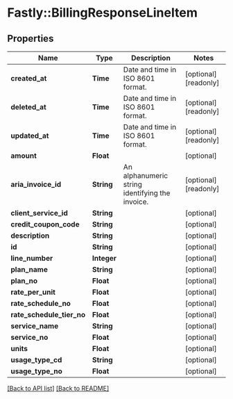 # Fastly::BillingResponseLineItem

## Properties

| Name | Type | Description | Notes |
| ---- | ---- | ----------- | ----- |
| **created_at** | **Time** | Date and time in ISO 8601 format. | [optional][readonly] |
| **deleted_at** | **Time** | Date and time in ISO 8601 format. | [optional][readonly] |
| **updated_at** | **Time** | Date and time in ISO 8601 format. | [optional][readonly] |
| **amount** | **Float** |  | [optional] |
| **aria_invoice_id** | **String** | An alphanumeric string identifying the invoice. | [optional][readonly] |
| **client_service_id** | **String** |  | [optional] |
| **credit_coupon_code** | **String** |  | [optional] |
| **description** | **String** |  | [optional] |
| **id** | **String** |  | [optional] |
| **line_number** | **Integer** |  | [optional] |
| **plan_name** | **String** |  | [optional] |
| **plan_no** | **Float** |  | [optional] |
| **rate_per_unit** | **Float** |  | [optional] |
| **rate_schedule_no** | **Float** |  | [optional] |
| **rate_schedule_tier_no** | **Float** |  | [optional] |
| **service_name** | **String** |  | [optional] |
| **service_no** | **Float** |  | [optional] |
| **units** | **Float** |  | [optional] |
| **usage_type_cd** | **String** |  | [optional] |
| **usage_type_no** | **Float** |  | [optional] |

[[Back to API list]](../../README.md#endpoints) [[Back to README]](../../README.md)

